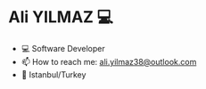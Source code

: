 <h1>
Ali YILMAZ 💻
</h1>

- 💻 Software Developer
- 📫 How to reach me: ali.yilmaz38@outlook.com
- 📍 Istanbul/Turkey

